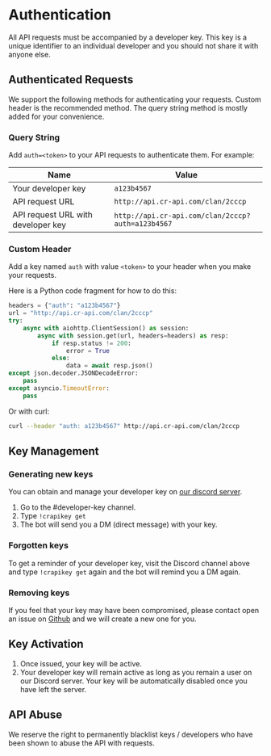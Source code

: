 #  Authentication

All API requests must be accompanied by a developer key. This key is a unique identifier to an individual developer and you should not share it with anyone else.

## Authenticated Requests

We support the following methods for authenticating your requests. Custom header is the recommended method. The query string method is mostly added for your convenience.

### Query String

Add `auth=<token>` to your API requests to authenticate them. For example:

Name | Value
--- | ---
Your developer key | `a123b4567`
API request URL | `http://api.cr-api.com/clan/2cccp`
API request URL with developer key | `http://api.cr-api.com/clan/2cccp?auth=a123b4567`

### Custom Header

Add a key named `auth` with value `<token>` to your header when you make your requests.

Here is a Python code fragment for how to do this:

```python
headers = {"auth": "a123b4567"}
url = "http://api.cr-api.com/clan/2cccp"
try:
    async with aiohttp.ClientSession() as session:
        async with session.get(url, headers=headers) as resp:
            if resp.status != 200:
                error = True
            else:
                data = await resp.json()
except json.decoder.JSONDecodeError:
    pass
except asyncio.TimeoutError:
    pass
```

Or with curl:

```bash
curl --header "auth: a123b4567" http://api.cr-api.com/clan/2cccp
```

## Key Management

###  Generating new keys

You can obtain and manage your developer key on [our discord server](http://discord.me/cr_api).

1. Go to the #developer-key channel.
2. Type `!crapikey get`
3. The bot will send you a DM (direct message) with your key.

###  Forgotten keys

To get a reminder of your developer key, visit the Discord channel above and type `!crapikey get` again and the bot will remind you a DM again.

### Removing keys

If you feel that your key may have been compromised, please contact open an issue on [Github](http://github.com/cr-api/cr-api) and we will create a new one for you.

## Key Activation

1. Once issued, your key will be active.
2. Your developer key will remain active as long as you remain a user on our Discord server. Your key will be automatically disabled once you have left the server.

## API Abuse

We reserve the right to permanently blacklist keys / developers who have been shown to abuse the API with requests.
